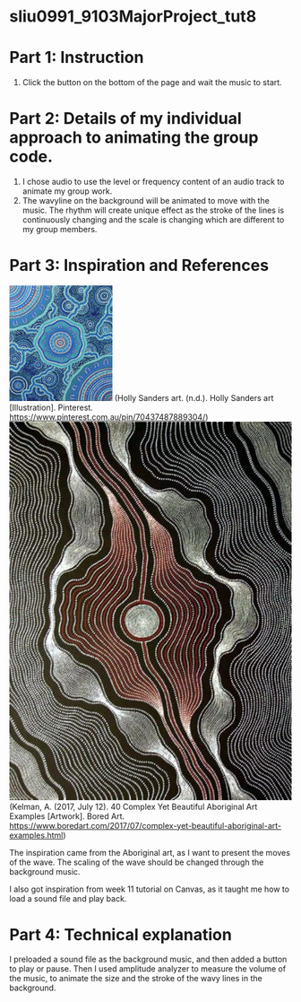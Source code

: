 # sliu0991_9103MajorProject_tut8

# Part 1: Instruction

1. Click the button on the bottom of the page and wait the music to start. 

# Part 2: Details of my individual approach to animating the group code.

1. I chose audio to use the level or frequency content of an audio track to animate my group work.
2. The wavyline on the background will be animated to move with the music. The rhythm will create unique effect as the stroke of the lines is continuously changing and the scale is changing which are different to my group members. 

# Part 3: Inspiration and References
![Imaging Inspiration1](assets/wave1.jpg)
(Holly Sanders art. (n.d.). Holly Sanders art [Illustration]. Pinterest. https://www.pinterest.com.au/pin/70437487889304/)
![Imaging Inspiration2](assets/inspiration1.jpg)
(Kelman, A. (2017, July 12). 40 Complex Yet Beautiful Aboriginal Art Examples [Artwork]. Bored Art. https://www.boredart.com/2017/07/complex-yet-beautiful-aboriginal-art-examples.html)

The inspiration came from the Aboriginal art, as I want to present the moves of the wave. The scaling of the wave should be changed through the background music.

I also got inspiration from week 11 tutorial on Canvas, as it taught me how to load a sound file and play back.

# Part 4: Technical explanation
I preloaded a sound file as the background music, and then added a button to play or pause. Then I used amplitude analyzer to measure the volume of the music, to animate the size and the stroke of the wavy lines in the background.

